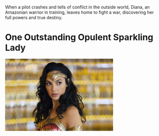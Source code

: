
  When a pilot crashes and tells of conflict in the outside world, Diana, an Amazonian warrior in training,
  leaves home to fight a war, discovering her full powers and true destiny.

# One Outstanding Opulent Sparkling Lady

<a href="https://www.imdb.com/title/tt0451279/" target="_blank">
  <img src="docs/Wonder-Woman.webp" alt="Wonder-Woman.webp" width="70%">
</a>
